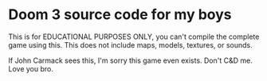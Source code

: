 # Doom 3 source code for my boys

This is for EDUCATIONAL PURPOSES ONLY, you can't compile the complete game using this. This does not include maps, models, textures, or sounds.

If John Carmack sees this, I'm sorry this game even exists. Don't C&D me. Love you bro.
